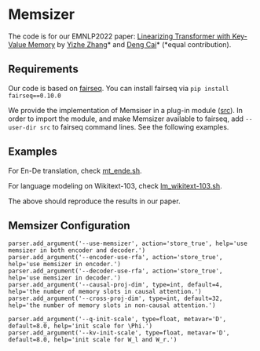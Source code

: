 
# Memsizer

The code is for our EMNLP2022 paper: [Linearizing Transformer with Key-Value Memory](https://arxiv.org/pdf/2203.12644.pdf) by [Yizhe Zhang](https://dreasysnail.github.io/)* and [Deng Cai](https://jcyk.github.io/)* (*equal contribution).


## Requirements

Our code is based on [fairseq](https://github.com/facebookresearch/fairseq). You can install fairseq via `pip install fairseq==0.10.0`

We provide the implementation of Memsiser in a plug-in module ([src](./src)). In order to import the module, and make Memsizer available to fairseq, add `--user-dir src` to fairseq command lines. See the following examples.


## Examples

For En-De translation, check [mt_ende.sh](./mt_ende.sh).

For language modeling on Wikitext-103, check [lm_wikitext-103.sh](./lm_wikitext-103.sh).

The above should reproduce the results in our paper.

## Memsizer Configuration 
```
parser.add_argument('--use-memsizer', action='store_true', help='use memsizer in both encoder and decoder.')
parser.add_argument('--encoder-use-rfa', action='store_true', help='use memsizer in encoder.')
parser.add_argument('--decoder-use-rfa', action='store_true', help='use memsizer in decoder.')
parser.add_argument('--causal-proj-dim', type=int, default=4, help='the number of memory slots in causal attention.')
parser.add_argument('--cross-proj-dim', type=int, default=32, help='the number of memory slots in non-causal attention.')

parser.add_argument('--q-init-scale', type=float, metavar='D', default=8.0, help='init scale for \Phi.')
parser.add_argument('--kv-init-scale', type=float, metavar='D', default=8.0, help='init scale for W_l and W_r.')
```
